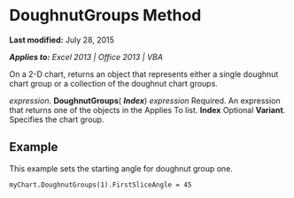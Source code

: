 
# DoughnutGroups Method

 **Last modified:** July 28, 2015

 _**Applies to:** Excel 2013 | Office 2013 | VBA_

On a 2-D chart, returns an object that represents either a single doughnut chart group or a collection of the doughnut chart groups.

 _expression_. **DoughnutGroups**( **_Index_**)
 _expression_ Required. An expression that returns one of the objects in the Applies To list.
 **Index** Optional **Variant**. Specifies the chart group.

## Example

This example sets the starting angle for doughnut group one.


```
myChart.DoughnutGroups(1).FirstSliceAngle = 45
```

